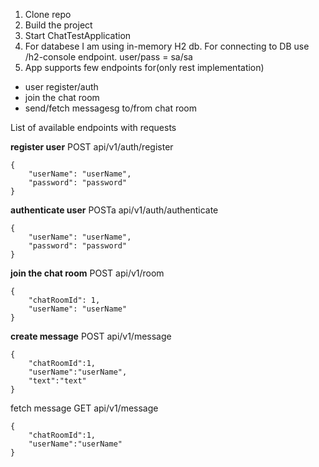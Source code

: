 1. Clone repo
2. Build the project
3. Start ChatTestApplication
4. For databese I am using in-memory H2 db. For connecting to DB use /h2-console endpoint. user/pass = sa/sa
5. App supports few endpoints for(only rest implementation)
  - user register/auth
  - join the chat room
  - send/fetch messagesg to/from chat room


List of available endpoints with requests

**register user**
POST api/v1/auth/register
```
{
    "userName": "userName",
    "password": "password"
}
```
**authenticate user**
POSTa api/v1/auth/authenticate 
```
{
    "userName": "userName",
    "password": "password"
}
```
**join the chat room**
POST api/v1/room
```
{
    "chatRoomId": 1,
    "userName": "userName"
}
```
**create message**
POST api/v1/message
```
{
    "chatRoomId":1,
    "userName":"userName",
    "text":"text"
}
```
fetch message
GET api/v1/message
```
{
    "chatRoomId":1,
    "userName":"userName"
}
```
